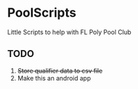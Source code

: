 # PoolScripts
Little Scripts to help with FL Poly Pool Club
## TODO
1. ~~Store qualifier data to csv file~~
2. Make this an android app
